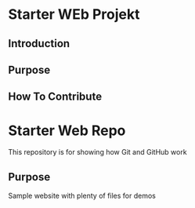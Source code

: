 # Starter WEb Projekt

## Introduction

## Purpose

## How To Contribute



# Starter Web Repo

This repository is for showing how Git and GitHub work

## Purpose

Sample website with plenty of files for demos